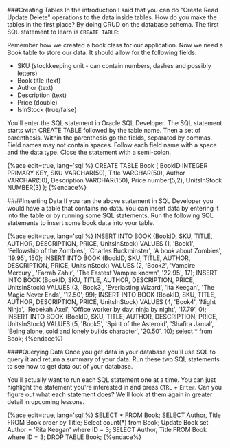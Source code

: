 ###Creating Tables
In the introduction I said that you can do "Create Read Update Delete" operations to the data inside tables. How do you make the tables in the first place? By doing CRUD on the database schema. The first SQL statement to learn is ```CREATE TABLE```:

Remember how we created a book class for our application. Now we need a Book table to store our data. It should allow for the following fields: 
* SKU (stockkeeping unit - can contain numbers, dashes and possibly letters)
* Book title (text)
* Author (text)
* Description (text)
* Price (double)
* IsInStock (true/false)

You'll enter the SQL statement in Oracle SQL Developer. The SQL statement starts with CREATE TABLE followed by the table name. Then a set of parenthesis. Within the parenthesis go the fields, separated by commas. Field names may not contain spaces. Follow each field name with a space and the data type. Close the statement with a semi-colon.

{%ace edit=true, lang='sql'%}
CREATE TABLE Book (
    BookID INTEGER PRIMARY KEY,
    SKU VARCHAR(50),
    Title VARCHAR(50),
    Author VARCHAR(50),
    Description VARCHAR(150),
    Price number(5,2),
    UnitsInStock NUMBER(3)
);
{%endace%}

####Inserting Data
If you ran the above statement in SQL Developer you would have a table that contains no data. You can insert data by entering it into the table or by running some SQL statements. Run the following SQL statements to insert some book data into your table.

{%ace edit=true, lang='sql'%}
INSERT INTO BOOK (BookID, SKU, TITLE, AUTHOR, DESCRIPTION, PRICE, UnitsInStock) VALUES (1, 'Book1', 'Fellowship of the Zombies', 'Charles Buckminster', 'A book about Zombies', '19.95', 150);
INSERT INTO BOOK (BookID, SKU, TITLE, AUTHOR, DESCRIPTION, PRICE, UnitsInStock) VALUES (2, 'Book2', 'Vampire Mercury', 'Farrah Zahir', 'The Fastest Vampire known', '22.95', 17);
INSERT INTO BOOK (BookID, SKU, TITLE, AUTHOR, DESCRIPTION, PRICE, UnitsInStock) VALUES (3, 'Book3', 'Everlasting Wizard', 'ita Keegan', 'The Magic Never Ends', '12.50', 99);
INSERT INTO BOOK (BookID, SKU, TITLE, AUTHOR, DESCRIPTION, PRICE, UnitsInStock) VALUES (4, 'Book4', 'Night Ninja', 'Rebekah Axel', 'Office worker by day, ninja by night', '17.79', 0);
INSERT INTO BOOK (BookID, SKU, TITLE, AUTHOR, DESCRIPTION, PRICE, UnitsInStock) VALUES (5, 'Book5', 'Spirit of the Asteroid', 'Shafira Jamal', 'Being alone, cold and lonely builds character', '20.50', 10);
select * from Book;
{%endace%}

####Querying Data
Once you get data in your database you'll use SQL to query it and return a summary of your data. Run these two SQL statements to see how to get data out of your database.

You'll actually want to run each SQL statement one at a time. You can just highlight the statement you're interested in and press ```CTRL``` + ```Enter```.
Can you figure out what each statement does? We'll look at them again in greater detail in upcoming lessons.

{%ace edit=true, lang='sql'%}
SELECT * FROM Book;
SELECT Author, Title FROM Book order by Title;
Select count(*) from Book;
Update Book set Author = 'Rita Keegan' where ID = 3;
SELECT Author, Title FROM Book where ID = 3;
DROP TABLE Book;
{%endace%}


